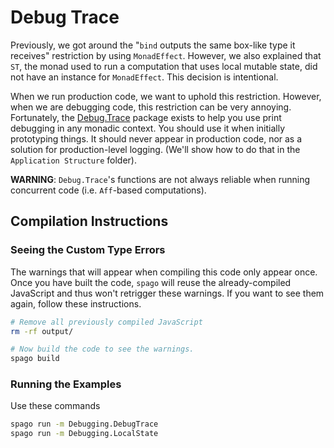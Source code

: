 # Debug Trace

Previously, we got around the "`bind` outputs the same box-like type it receives" restriction by using `MonadEffect`. However, we also explained that `ST`, the monad used to run a computation that uses local mutable state, did not have an instance for `MonadEffect`. This decision is intentional.

When we run production code, we want to uphold this restriction. However, when we are debugging code, this restriction can be very annoying. Fortunately, the [Debug.Trace](https://pursuit.purescript.org/packages/purescript-debug/4.0.0/docs/Debug.Trace) package exists to help you use print debugging in any monadic context. You should use it when initially prototyping things. It should never appear in production code, nor as a solution for production-level logging. (We'll show how to do that in the `Application Structure` folder).

**WARNING**: `Debug.Trace`'s functions are not always reliable when running concurrent code (i.e. `Aff`-based computations).

## Compilation Instructions

### Seeing the Custom Type Errors

The warnings that will appear when compiling this code only appear once. Once you have built the code, `spago` will reuse the already-compiled JavaScript and thus won't retrigger these warnings. If you want to see them again, follow these instructions.
```bash
# Remove all previously compiled JavaScript
rm -rf output/

# Now build the code to see the warnings.
spago build
```

### Running the Examples

Use these commands
```bash
spago run -m Debugging.DebugTrace
spago run -m Debugging.LocalState
```
